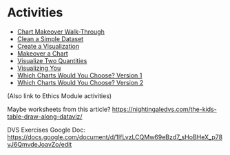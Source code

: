 # Activities

* [Chart Makeover Walk-Through](chart_makeover_walkthrough.md)
* [Clean a Simple Dataset](clean_a_dataset.md)
* [Create a Visualization](create_a_viz.md)
* [Makeover a Chart](makeover_a_chart.md)
* [Visualize Two Quantities](visualize_two_quantities.md)
* [Visualizing You](visualizing_you.md)
* [Which Charts Would You Choose? Version 1](chart_chooser_1.md)
* [Which Charts Would You Choose? Version 2](chart_chooser_2.md)

(Also link to Ethics Module activities)

Maybe worksheets from this article? https://nightingaledvs.com/the-kids-table-draw-along-dataviz/

DVS Exercises Google Doc: https://docs.google.com/document/d/1IfLvzLCQMw69eBzd7_sHoBHeX_p78vJ6QmvdeJoavZo/edit
